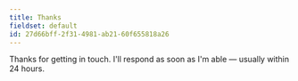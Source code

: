 ```yaml
---
title: Thanks
fieldset: default
id: 27d66bff-2f31-4981-ab21-60f655818a26
---
```

Thanks for getting in touch. I'll respond as soon as I'm able — usually within 24 hours.